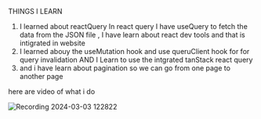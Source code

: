 THINGS I LEARN

1) I learned about reactQuery In react query I have useQuery to fetch the data from the JSON  file , I have learn about react dev tools and that is intigrated in website
2) I learned abouy the useMutation hook and use queruClient hook for for query invalidation AND I Learn to use the intgrated tanStack react query
3) and i have learn about pagination so we can go from one page to another page

here are video of what i do

![Recording 2024-03-03 122822](https://github.com/subodh245/react-query/assets/118099441/322e55c2-f7d1-4519-93d9-ec6c44297acd)
